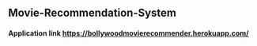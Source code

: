 ## Movie-Recommendation-System
#### Application link  https://bollywoodmovierecommender.herokuapp.com/
